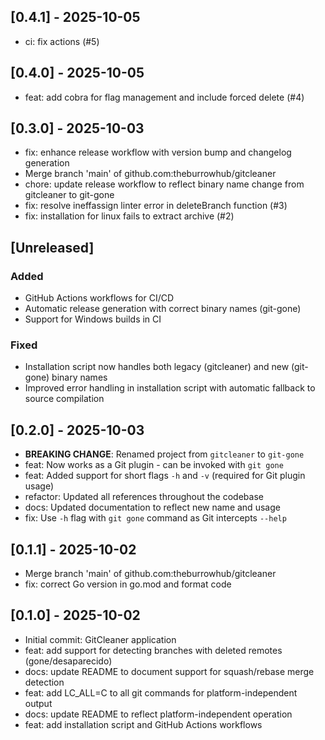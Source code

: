 ## [0.4.1] - 2025-10-05

- ci: fix actions (#5)

## [0.4.0] - 2025-10-05

- feat: add cobra for flag management and include forced delete (#4)

## [0.3.0] - 2025-10-03

- fix: enhance release workflow with version bump and changelog generation
- Merge branch 'main' of github.com:theburrowhub/gitcleaner
- chore: update release workflow to reflect binary name change from gitcleaner to git-gone
- fix: resolve ineffassign linter error in deleteBranch function (#3)
- fix: installation for linux fails to extract archive (#2)

## [Unreleased]

### Added
- GitHub Actions workflows for CI/CD
- Automatic release generation with correct binary names (git-gone)
- Support for Windows builds in CI

### Fixed
- Installation script now handles both legacy (gitcleaner) and new (git-gone) binary names
- Improved error handling in installation script with automatic fallback to source compilation

## [0.2.0] - 2025-10-03

- **BREAKING CHANGE**: Renamed project from `gitcleaner` to `git-gone`
- feat: Now works as a Git plugin - can be invoked with `git gone`
- feat: Added support for short flags `-h` and `-v` (required for Git plugin usage)
- refactor: Updated all references throughout the codebase
- docs: Updated documentation to reflect new name and usage
- fix: Use `-h` flag with `git gone` command as Git intercepts `--help`

## [0.1.1] - 2025-10-02

- Merge branch 'main' of github.com:theburrowhub/gitcleaner
- fix: correct Go version in go.mod and format code

## [0.1.0] - 2025-10-02

- Initial commit: GitCleaner application
- feat: add support for detecting branches with deleted remotes (gone/desaparecido)
- docs: update README to document support for squash/rebase merge detection
- feat: add LC_ALL=C to all git commands for platform-independent output
- docs: update README to reflect platform-independent operation
- feat: add installation script and GitHub Actions workflows

